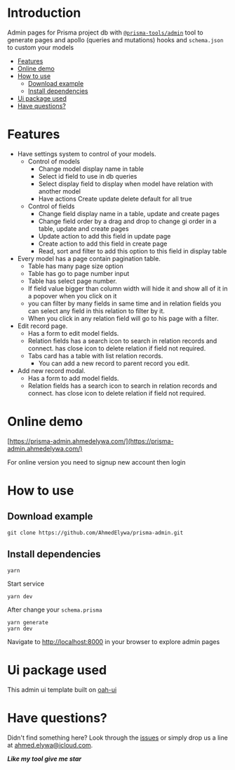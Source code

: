 # Introduction

Admin pages for Prisma project db with [`@prisma-tools/admin`](https://prisma-admin.ahmedelywa.com/admin/generator) tool to generate pages and apollo (queries and mutations) hooks and `schema.json` to custom your models

<!-- START doctoc generated TOC please keep comment here to allow auto update -->
<!-- DON'T EDIT THIS SECTION, INSTEAD RE-RUN doctoc TO UPDATE -->

- [Features](#features)
- [Online demo](#online-demo)
- [How to use](#how-to-use)
  - [Download example](#download-example)
  - [Install dependencies](#install-dependencies)
- [Ui package used](#ui-package-used)
- [Have questions?](#have-questions)

<!-- END doctoc generated TOC please keep comment here to allow auto update -->

# Features

- Have settings system to control of your models.
  - Control of models
    - Change model display name in table
    - Select id field to use in db queries
    - Select display field to display when model have relation with another model
    - Have actions Create update delete default for all true
  - Control of fields
    - Change field display name in a table, update and create pages
    - Change field order by a drag and drop to change gi order in a table, update and create pages
    - Update action to add this field in update page
    - Create action to add this field in create page
    - Read, sort and filter to add this option to this field in display table
- Every model has a page contain pagination table.
  - Table has many page size option
  - Table has go to page number input
  - Table has select page number.
  - If field value bigger than column width will hide it and show all of it in a popover when you click on it
  - you can filter by many fields in same time and in relation fields you can select any field in this relation to filter by it.
  - When you click in any relation field will go to his page with a filter.
- Edit record page.
  - Has a form to edit model fields.
  - Relation fields has a search icon to search in relation records and connect. has close icon to delete relation if field not required.
  - Tabs card has a table with list relation records.
    - You can add a new record to parent record you edit.
- Add new record modal.
  - Has a form to add model fields.
  - Relation fields has a search icon to search in relation records and connect. has close icon to delete relation if field not required.

# Online demo

[https://prisma-admin.ahmedelywa.com/](https://prisma-admin.ahmedelywa.com/)

For online version you need to signup new account then login

# How to use

## Download example

```shell
git clone https://github.com/AhmedElywa/prisma-admin.git
```

## Install dependencies

```shell script
yarn
```

Start service

```shell script
yarn dev
```

After change your `schema.prisma`

```shell script
yarn generate
yarn dev
```

Navigate to [http://localhost:8000](http://localhost:8000/) in your browser to explore admin pages

# Ui package used

This admin ui template built on [oah-ui](http://oah-ui.ahmedelywa.com/getting-started)

# Have questions?

Didn't find something here? Look through the [issues](https://github.com/AhmedElywa/prisma-tools/issues) or simply drop us a line at <ahmed.elywa@icloud.com>.

**_Like my tool give me star_**
